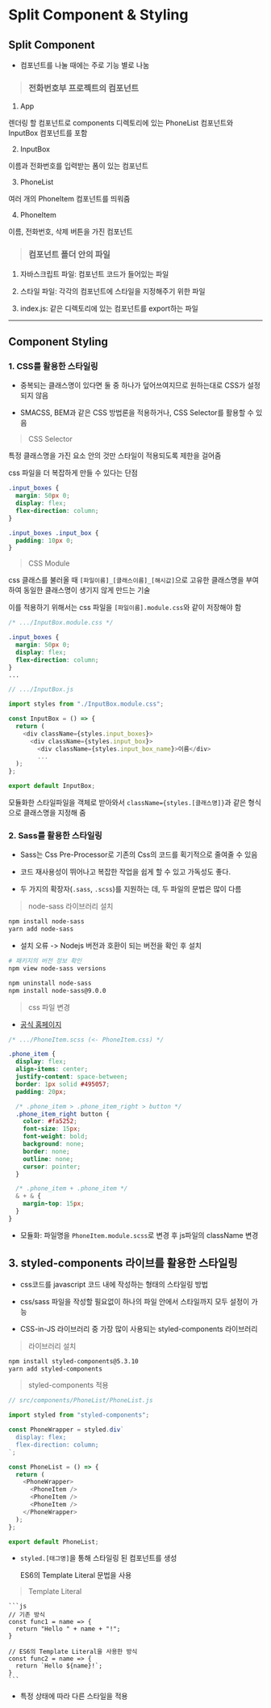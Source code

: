 # Split Component & Styling

## Split Component

- 컴포넌트를 나눌 때에는 주로 기능 별로 나눔

> ### 전화번호부 프로젝트의 컴포넌트

1. App

  렌더링 할 컴포넌트로 components 디렉토리에 있는 PhoneList 컴포넌트와 InputBox 컴포넌트를 포함

2. InputBox

  이름과 전화번호를 입력받는 폼이 있는 컴포넌트

3. PhoneList

  여러 개의 PhoneItem 컴포넌트를 띄워줌

4. PhoneItem

  이름, 전화번호, 삭제 버튼을 가진 컴포넌트

> ### 컴포넌트 폴더 안의 파일

1. 자바스크립트 파일: 컴포넌트 코드가 들어있는 파일

2. 스타일 파일: 각각의 컴포넌트에 스타일을 지정해주기 위한 파일

3. index.js: 같은 디렉토리에 있는 컴포넌트를 export하는 파일

---

## Component Styling

### 1. CSS를 활용한 스타일링

  - 중복되는 클래스명이 있다면 둘 중 하나가 덮어쓰여지므로 원하는대로 CSS가 설정되지 않음

  - SMACSS, BEM과 같은 CSS 방법론을 적용하거나, CSS Selector를 활용할 수 있음

  > CSS Selector

  특정 클래스명을 가진 요소 안의 것만 스타일이 적용되도록 제한을 걸어줌

  css 파일을 더 복잡하게 만들 수 있다는 단점

  ```css
  .input_boxes {
    margin: 50px 0;
    display: flex;
    flex-direction: column;
  }

  .input_boxes .input_box {
    padding: 10px 0;
  }
  ```

  > CSS Module

  css 클래스를 불러올 때 `[파일이름]_[클래스이름]_[해시값]`으로 고유한 클래스명을 부여하여 동일한 클래스명이 생기지 않게 만드는 기술

  이를 적용하기 위해서는 css 파일을 `[파일이름].module.css`와 같이 저장해야 함

  ```css
  /* .../InputBox.module.css */

  .input_boxes {
    margin: 50px 0;
    display: flex;
    flex-direction: column;
  }
  ...
  ```

  ```js
  // .../InputBox.js

  import styles from "./InputBox.module.css";

  const InputBox = () => {
    return (
      <div className={styles.input_boxes}>
        <div className={styles.input_box}>
          <div className={styles.input_box_name}>이름</div>
          ...
    );
  };

  export default InputBox;
  ```

  모듈화한 스타일파일을 객체로 받아와서 `className={styles.[클래스명]}`과 같은 형식으로 클래스명을 지정해 줌

### 2. Sass를 활용한 스타일링

  - Sass는 Css Pre-Processor로 기존의 Css의 코드를 획기적으로 줄여줄 수 있음

  - 코드 재사용성이 뛰어나고 복잡한 작업을 쉽게 할 수 있고 가독성도 좋다.

  - 두 가지의 확장자(`.sass`, `.scss`)를 지원하는 데, 두 파일의 문법은 많이 다름

  > node-sass 라이브러리 설치

  ```bash
  npm install node-sass
  yarn add node-sass
  ```

  - 설치 오류 -> Nodejs 버전과 호환이 되는 버전을 확인 후 설치

  ```bash
  # 패키지의 버전 정보 확인
  npm view node-sass versions

  npm uninstall node-sass  
  npm install node-sass@9.0.0
  ```

  > css 파일 변경

  - [공식 홈페이지](https://sass-lang.com/documentation)

  ```scss
  /* .../PhoneItem.scss (<- PhoneItem.css) */

  .phone_item {
    display: flex;
    align-items: center;
    justify-content: space-between;
    border: 1px solid #495057;
    padding: 20px;

    /* .phone_item > .phone_item_right > button */
    .phone_item_right button {
      color: #fa5252;
      font-size: 15px;
      font-weight: bold;
      background: none;
      border: none;
      outline: none;
      cursor: pointer;
    }

    /* .phone_item + .phone_item */
    & + & {
      margin-top: 15px;
    }
  }
  ```

  - 모듈화: 파일명을 `PhoneItem.module.scss`로 변경 후 js파일의 className 변경

## 3. styled-components 라이브를 활용한 스타일링

  - css코드를 javascript 코드 내에 작성하는 형태의 스타일링 방법

  - css/sass 파일을 작성할 필요없이 하나의 파일 안에서 스타일까지 모두 설정이 가능

  - CSS-in-JS 라이브러리 중 가장 많이 사용되는 styled-components 라이브러리

  > 라이브러리 설치

  ```bash
  npm install styled-components@5.3.10
  yarn add styled-components
  ```

  > styled-components 적용

  ```js
  // src/components/PhoneList/PhoneList.js

  import styled from "styled-components";

  const PhoneWrapper = styled.div`
    display: flex;
    flex-direction: column;
  `;

  const PhoneList = () => {
    return (
      <PhoneWrapper>
        <PhoneItem />
        <PhoneItem />
        <PhoneItem />
      </PhoneWrapper>
    );
  };

  export default PhoneList;
  ```

  - `styled.[태그명]`을 통해 스타일링 된 컴포넌트를 생성

    ES6의 Template Literal 문법을 사용

  > Template Literal

    ```js
    // 기존 방식
    const func1 = name => {
      return "Hello " + name + "!";
    }

    // ES6의 Template Literal을 사용한 방식
    const func2 = name => {
      return `Hello ${name}!`;
    }
    ```

  - 특정 상태에 따라 다른 스타일을 적용